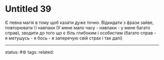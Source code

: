 # Untitled 39
Є певна магія в тому щоб казати дуже точно.
Відкидати з фрази зайве, повторювати її навпаки (У мене мало часу - навпаки - у мене багато справ), зводити до того що є біль глибоким і особистим (багато справ - я метушусь - я бось - я заперечую свій страх і так далі)

---
status: #⚙️ 
tags: 
related: 